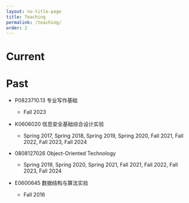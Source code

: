 ```yaml
---
layout: no-title-page
title: Teaching
permalink: /teaching/
order: 2
---
```


# Current

# Past

* P0823710.13 专业写作基础
    * Fall 2023

* K0606020 信息安全基础综合设计实验
    * Spring 2017, Spring 2018, Spring 2019, Spring 2020, Fall 2021, Fall 2022, Fall 2023, Fall 2024

* 0808127026 Object-Oriented Technology
    * Spring 2019, Spring 2020, Spring 2021, Fall 2021, Fall 2022, Fall 2023, Fall 2024

* E0600645 数据结构与算法实验
    * Fall 2016

